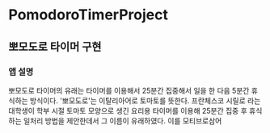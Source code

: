 # PomodoroTimerProject

## 뽀모도로 타이머 구현


### 앱 설명
뽀모도로 타이머의 유래는 타이머를 이용해서 25분간 집중해서 일을 한 다음 5분간 휴식하는 방식이다. '뽀모도로'는 이탈리아어로 토마토를 뜻한다.
프란체스코 시릴로 라는 대학생이 학부 시절 토마토 모양으로 생긴 요리용 타이머를 이용해 25분간 집중 후 휴식하는 일처리 방법을 제안한데서 그 이름이 유래하였다.
이를 모티브로삼어 
